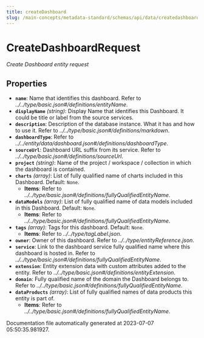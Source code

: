 ```yaml
---
title: createDashboard
slug: /main-concepts/metadata-standard/schemas/api/data/createdashboard
---
```


# CreateDashboardRequest

*Create Dashboard entity request*

## Properties

- **`name`**: Name that identifies this dashboard. Refer to *../../type/basic.json#/definitions/entityName*.
- **`displayName`** *(string)*: Display Name that identifies this Dashboard. It could be title or label from the source services.
- **`description`**: Description of the database instance. What it has and how to use it. Refer to *../../type/basic.json#/definitions/markdown*.
- **`dashboardType`**: Refer to *../../entity/data/dashboard.json#/definitions/dashboardType*.
- **`sourceUrl`**: Dashboard URL suffix from its service. Refer to *../../type/basic.json#/definitions/sourceUrl*.
- **`project`** *(string)*: Name of the project / workspace / collection in which the dashboard is contained.
- **`charts`** *(array)*: List of fully qualified name of charts included in this Dashboard. Default: `None`.
  - **Items**: Refer to *../../type/basic.json#/definitions/fullyQualifiedEntityName*.
- **`dataModels`** *(array)*: List of fully qualified name of data models included in this Dashboard. Default: `None`.
  - **Items**: Refer to *../../type/basic.json#/definitions/fullyQualifiedEntityName*.
- **`tags`** *(array)*: Tags for this dashboard. Default: `None`.
  - **Items**: Refer to *../../type/tagLabel.json*.
- **`owner`**: Owner of this dashboard. Refer to *../../type/entityReference.json*.
- **`service`**: Link to the dashboard service fully qualified name where this dashboard is hosted in. Refer to *../../type/basic.json#/definitions/fullyQualifiedEntityName*.
- **`extension`**: Entity extension data with custom attributes added to the entity. Refer to *../../type/basic.json#/definitions/entityExtension*.
- **`domain`**: Fully qualified name of the domain the Dashboard belongs to. Refer to *../../type/basic.json#/definitions/fullyQualifiedEntityName*.
- **`dataProducts`** *(array)*: List of fully qualified names of data products this entity is part of.
  - **Items**: Refer to *../../type/basic.json#/definitions/fullyQualifiedEntityName*.


Documentation file automatically generated at 2023-07-07 05:50:35.981927.

